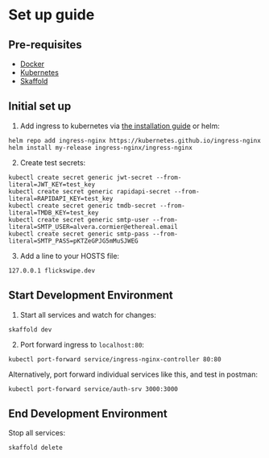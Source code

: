 # Set up guide

## Pre-requisites

- [Docker](https://www.docker.com/)
- [Kubernetes](https://kubernetes.io/)
- [Skaffold](https://skaffold.dev/docs/install/)

## Initial set up

1. Add ingress to kubernetes via [the installation guide](https://kubernetes.github.io/ingress-nginx/deploy/) or helm:

```shell
helm repo add ingress-nginx https://kubernetes.github.io/ingress-nginx
helm install my-release ingress-nginx/ingress-nginx
```

2. Create test secrets:

```shell
kubectl create secret generic jwt-secret --from-literal=JWT_KEY=test_key
kubectl create secret generic rapidapi-secret --from-literal=RAPIDAPI_KEY=test_key
kubectl create secret generic tmdb-secret --from-literal=TMDB_KEY=test_key
kubectl create secret generic smtp-user --from-literal=SMTP_USER=alvera.cormier@ethereal.email
kubectl create secret generic smtp-pass --from-literal=SMTP_PASS=pKTZeGPJG5mMuSJWEG
```

3. Add a line to your HOSTS file:

```text
127.0.0.1 flickswipe.dev
```

## Start Development Environment

1. Start all services and watch for changes:

```shell
skaffold dev
```

2. Port forward ingress to `localhost:80`:

```shell
kubectl port-forward service/ingress-nginx-controller 80:80
```

Alternatively, port forward individual services like this, and test in postman:

```shell
kubectl port-forward service/auth-srv 3000:3000
```

## End Development Environment

Stop all services:

```shell
skaffold delete
```
